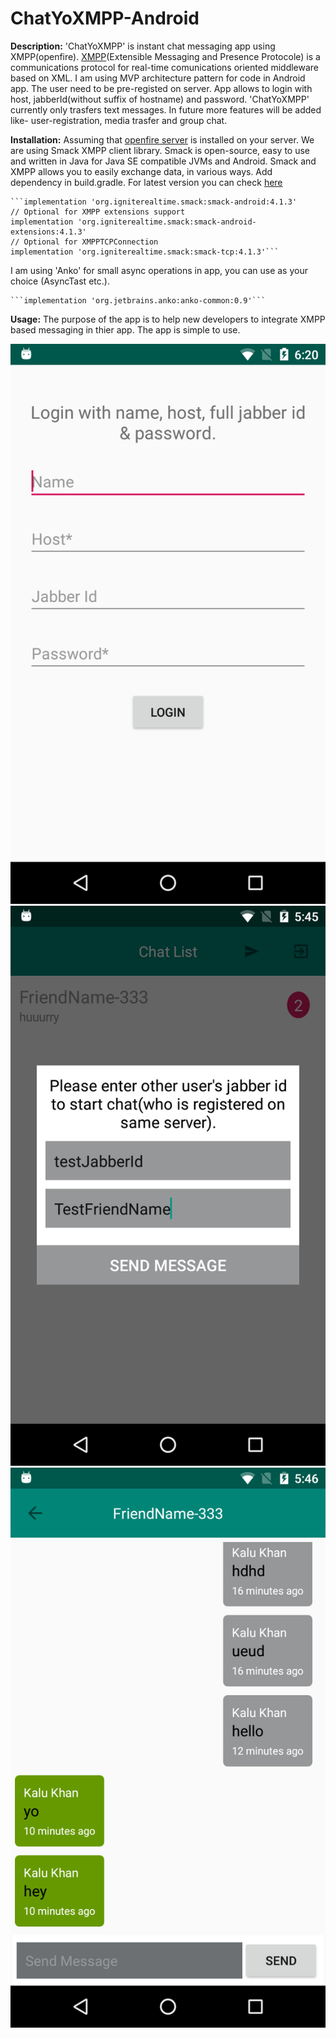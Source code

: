 # ChatYoXMPP-Android
**Description:**
'ChatYoXMPP' is instant chat messaging app using XMPP(openfire). [XMPP](https://xmpp.org/about/)(Extensible Messaging and Presence Protocole) is a communications protocol for real-time comunications oriented middleware based on XML. I am using MVP architecture pattern for code in Android app. The user need to be pre-registed on server. App allows to login with host, jabberId(without suffix of hostname) and password.
'ChatYoXMPP' currently only trasfers text messages. In future more features will be added like- user-registration, media trasfer and group chat. 


**Installation:**
Assuming that [openfire server](http://mindbowser.com/openfire-installation-and-database-configuration/) is installed on your server. We are using Smack XMPP client library. Smack is open-source, easy to use and written in Java for Java SE compatible JVMs and Android. Smack and XMPP allows you to easily exchange data, in various ways.
Add dependency in build.gradle. For latest version you can check [here](http://www.igniterealtime.org/downloads/)

    ```implementation 'org.igniterealtime.smack:smack-android:4.1.3'
    // Optional for XMPP extensions support
    implementation 'org.igniterealtime.smack:smack-android-extensions:4.1.3'
    // Optional for XMPPTCPConnection
    implementation 'org.igniterealtime.smack:smack-tcp:4.1.3'```

I am using 'Anko' for small async operations in app, you can use as your choice (AsyncTast etc.).

    ```implementation 'org.jetbrains.anko:anko-common:0.9'```

**Usage:**
The purpose of the app is to help new developers to integrate XMPP based messaging in thier app. The app is simple to use.

![alt text](https://github.com/KaluKhan/ChatYoXMPP-Android/blob/master/ChatYoXmpp/device-2019-03-18-182023.png)
![alt text](https://github.com/KaluKhan/ChatYoXMPP-Android/blob/master/ChatYoXmpp/device-2019-03-18-174521.png)
![alt text](https://github.com/KaluKhan/ChatYoXMPP-Android/blob/master/ChatYoXmpp/device-2019-03-18-174704.png)
